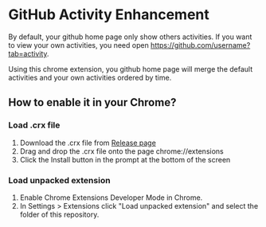 # GitHub Activity Enhancement

By default, your github home page only show others activities. If you want to view your own activities, you need open https://github.com/username?tab=activity.

Using this chrome extension, you github home page will merge the default activities and your own activities ordered by time.

## How to enable it in your Chrome?

### Load .crx file

1. Download the .crx file from [Release page](https://github.com/qinezh/github-activity-enhancement/latest)
2. Drag and drop the .crx file onto the page chrome://extensions
3. Click the Install button in the prompt at the bottom of the screen 

### Load unpacked extension

1. Enable Chrome Extensions Developer Mode in Chrome.
2. In Settings > Extensions click "Load unpacked extension" and select the folder of this repository.
